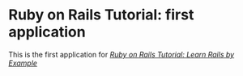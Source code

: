 # Ruby on Rails Tutorial: first application

This is the first application for
[*Ruby on Rails Tutorial: Learn Rails by Example*](http://railstutorial.org/)
